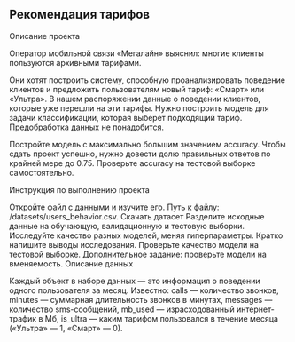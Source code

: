 ## Рекомендация тарифов

Описание проекта

Оператор мобильной связи «Мегалайн» выяснил: многие клиенты пользуются архивными тарифами.

 Они хотят построить систему, способную проанализировать поведение клиентов и предложить пользователям новый тариф: «Смарт» или «Ультра».
В нашем распоряжении данные о поведении клиентов, которые уже перешли на эти тарифы. Нужно построить модель для задачи классификации, 
которая выберет подходящий тариф. Предобработка данных не понадобится.

Постройте модель с максимально большим значением accuracy. Чтобы сдать проект успешно, нужно довести долю правильных ответов по крайней мере до 0.75.
Проверьте accuracy на тестовой выборке самостоятельно.

Инструкция по выполнению проекта

Откройте файл с данными и изучите его. Путь к файлу: /datasets/users_behavior.csv. Скачать датасет
Разделите исходные данные на обучающую, валидационную и тестовую выборки.
Исследуйте качество разных моделей, меняя гиперпараметры. Кратко напишите выводы исследования.
Проверьте качество модели на тестовой выборке.
Дополнительное задание: проверьте модели на вменяемость. 
Описание данных

Каждый объект в наборе данных — это информация о поведении одного пользователя за месяц. Известно:
сalls — количество звонков,
minutes — суммарная длительность звонков в минутах,
messages — количество sms-сообщений,
mb_used — израсходованный интернет-трафик в Мб,
is_ultra — каким тарифом пользовался в течение месяца («Ультра» — 1, «Смарт» — 0).
